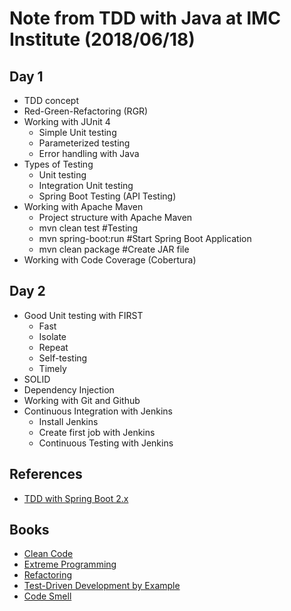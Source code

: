 # Note from TDD with Java at IMC Institute (2018/06/18)

## Day 1
* TDD concept
* Red-Green-Refactoring (RGR)
* Working with JUnit 4
  * Simple Unit testing 
  * Parameterized testing
  * Error handling with Java
* Types of Testing
  * Unit testing
  * Integration Unit testing
  * Spring Boot Testing (API Testing)
* Working with Apache Maven
  * Project structure with Apache Maven
  * mvn clean test  #Testing
  * mvn spring-boot:run #Start Spring Boot Application
  * mvn clean package #Create JAR file
* Working with Code Coverage (Cobertura)

## Day 2
* Good Unit testing with FIRST
  * Fast
  * Isolate
  * Repeat
  * Self-testing
  * Timely
* SOLID
* Dependency Injection
* Working with Git and Github
* Continuous Integration with Jenkins
  * Install Jenkins
  * Create first job with Jenkins
  * Continuous Testing with Jenkins

## References
* [TDD with Spring Boot 2.x](https://github.com/up1/course-java-framework-with-springboot/blob/master/slide/SCK-JAVA-FRAMEWORK-01.pdf)

## Books
* [Clean Code](https://www.amazon.com/Clean-Code-Handbook-Software-Craftsmanship/dp/0132350882)
* [Extreme Programming](https://www.amazon.com/Extreme-Programming-Explained-Embrace-Change/dp/0321278658)
* [Refactoring](https://www.amazon.com/Refactoring-Improving-Design-Existing-Code/dp/0201485672)
* [Test-Driven Development by Example](https://www.amazon.com/Test-Driven-Development-Kent-Beck/dp/0321146530)
* [Code Smell](https://sourcemaking.com/refactoring/smells)

